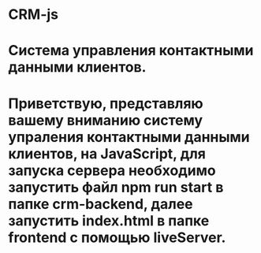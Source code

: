# CRM-js
# Система управления контактными данными клиентов.
# Приветствую, представляю вашему вниманию систему упраления контактными данными клиентов, на JavaScript, для запуска сервера необходимо запустить файл npm run start в папке crm-backend, далее запустить index.html в папке frontend с помощью liveServer.
